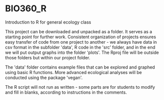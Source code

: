 # BIO360_R
Introduction to R for general ecology class

This project can be downloaded and unpacked as a folder. It serves as a starting point for further work. Consistent organization of projects ensures easy transfer of code from one project to another - we always have data in csv format in the subfolder 'data', R code in the 'src' folder, and in the end we will put output graphs into the folder 'plots'. The Rproj file will be outside those folders but within our project folder.

The 'data' folder contains example files that can be explored and graphed using basic R functions. More advanced ecological analyses will be conducted using the package 'vegan'.

The R script will not run as written - some parts are for students to modify and fill in blanks, according to instructions in the comments.
